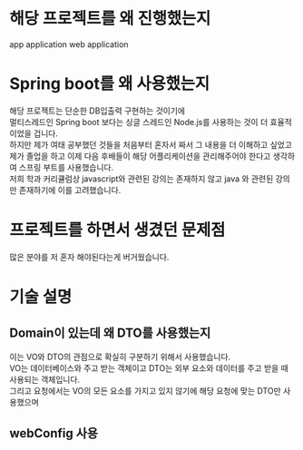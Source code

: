 # 해당 프로젝트를 왜 진행했는지                
app application
web application 
             
# Spring boot를 왜 사용했는지                     
해당 프로젝트는 단순한 DB입출력 구현하는 것이기에         
멀티스레드인 Spring boot 보다는 싱글 스레드인 Node.js를 사용하는 것이 더 효율적이었을 겁니다.                                 
하지만 제가 여태 공부했던 것들을 처음부터 혼자서 짜서 그 내용을 더 이해하고 싶었고             
제가 졸업을 하고 이제 다음 후배들이 해당 어플리케이션을 관리해주어야 한다고 생각하여 스프링 부트를 사용했습니다.                
저희 학과 커리큘럼상 javascript와 관련된 강의는 존재하지 않고 java 와 관련된 강의만 존재하기에 이를 고려했습니다.                    
           
# 프로젝트를 하면서 생겼던 문제점      
많은 분야를 저 혼자 해야된다는게 버거웠습니다.     
  
# 기술 설명   
## Domain이 있는데 왜 DTO를 사용했는지      
이는 VO와 DTO의 관점으로 확실히 구분하기 위해서 사용했습니다.      
VO는 데이터베이스와 주고 받는 객체이고 DTO는 외부 요소와 데이터를 주고 받을 때 사용되는 객체입니다.     
그리고 요청에서는 VO의 모든 요소를 가지고 있지 않기에 해당 요청에 맞는 DTO만 사용했으며    
   
## webConfig 사용    

